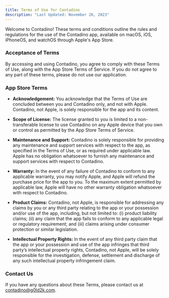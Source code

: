 ```yaml
---
title: Terms of Use for Contadino
description: "Last Updated: November 26, 2023"
---
```


Welcome to Contadino! These terms and conditions outline the rules and regulations for the use of the Contadino app, available on macOS, iOS, iPhoneOS, and watchOS through Apple's App Store.

### **Acceptance of Terms**

By accessing and using Contadino, you agree to comply with these Terms of Use, along with the App Store Terms of Service. If you do not agree to any part of these terms, please do not use our application.

### **App Store Terms**

- **Acknowledgement:** You acknowledge that the Terms of Use are concluded between you and Contadino only, and not with Apple. Contadino, not Apple, is solely responsible for the app and its content.

- **Scope of License:** The license granted to you is limited to a non-transferable license to use Contadino on any Apple device that you own or control as permitted by the App Store Terms of Service.

- **Maintenance and Support:** Contadino is solely responsible for providing any maintenance and support services with respect to the app, as specified in the Terms of Use, or as required under applicable law. Apple has no obligation whatsoever to furnish any maintenance and support services with respect to Contadino.

- **Warranty:** In the event of any failure of Contadino to conform to any applicable warranty, you may notify Apple, and Apple will refund the purchase price for the app to you. To the maximum extent permitted by applicable law, Apple will have no other warranty obligation whatsoever with respect to Contadino.

- **Product Claims:** Contadino, not Apple, is responsible for addressing any claims by you or any third party relating to the app or your possession and/or use of the app, including, but not limited to: (i) product liability claims; (ii) any claim that the app fails to conform to any applicable legal or regulatory requirement; and (iii) claims arising under consumer protection or similar legislation.

- **Intellectual Property Rights:** In the event of any third party claim that the app or your possession and use of the app infringes that third party’s intellectual property rights, Contadino, not Apple, will be solely responsible for the investigation, defense, settlement and discharge of any such intellectual property infringement claim.

### **Contact Us**

If you have any questions about these Terms, please contact us at [contadino@g0ld2k.com](mailto:contadino@g0ld2k.com).
